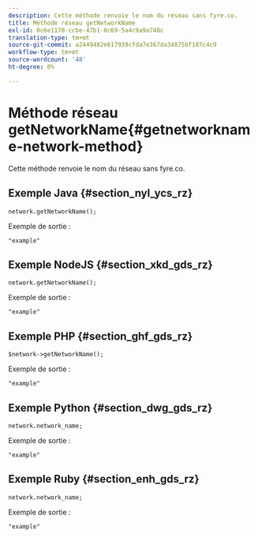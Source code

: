 ```yaml
---
description: Cette méthode renvoie le nom du réseau sans fyre.co.
title: Méthode réseau getNetworkName
exl-id: 0c6e1178-ccbe-47b1-8c69-5a4c9a9a748c
translation-type: tm+mt
source-git-commit: a2449482e617939cfda7e367da34875bf187c4c9
workflow-type: tm+mt
source-wordcount: '48'
ht-degree: 0%

---
```


# Méthode réseau getNetworkName{#getnetworkname-network-method}

Cette méthode renvoie le nom du réseau sans fyre.co.

## Exemple Java {#section_nyl_ycs_rz}

```
network.getNetworkName();
```

Exemple de sortie :

```
"example" 
```

## Exemple NodeJS {#section_xkd_gds_rz}

```
network.getNetworkName();
```

Exemple de sortie :

```
"example" 
```

## Exemple PHP {#section_ghf_gds_rz}

```
$network->getNetworkName(); 
```

Exemple de sortie :

```
"example" 
```

## Exemple Python {#section_dwg_gds_rz}

```
network.network_name; 
```

Exemple de sortie :

```
"example" 
```

## Exemple Ruby {#section_enh_gds_rz}

```
network.network_name; 
```

Exemple de sortie :

```
"example" 
```
